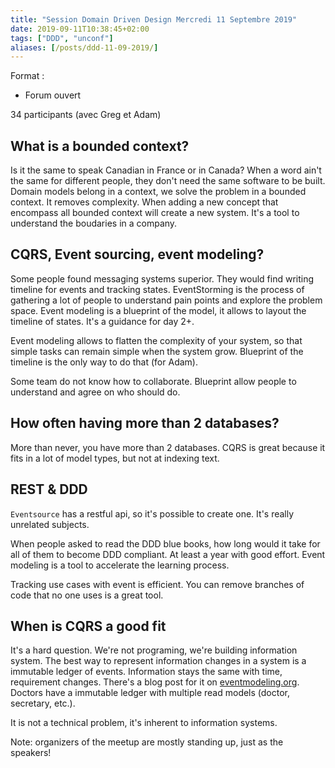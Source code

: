 ```yaml
---
title: "Session Domain Driven Design Mercredi 11 Septembre 2019"
date: 2019-09-11T10:38:45+02:00
tags: ["DDD", "unconf"]
aliases: [/posts/ddd-11-09-2019/]
---
```


Format :

- Forum ouvert

34 participants (avec Greg et Adam)

## What is a bounded context?

Is it the same to speak Canadian in France or in Canada? When a word
ain't the same for different people, they don't need the same software
to be built. Domain models belong in a context, we solve the problem in
a bounded context. It removes complexity. When adding a new concept that
encompass all bounded context will create a new system. It's a tool to
understand the boudaries in a company.

## CQRS, Event sourcing, event modeling?

Some people found messaging systems superior. They would find writing
timeline for events and tracking states. EventStorming is the process
of gathering a lot of people to understand pain points and explore the
problem space. Event modeling is a blueprint of the model, it allows to
layout the timeline of states. It's a guidance for day 2+.

Event modeling allows to flatten the complexity of your system, so that
simple tasks can remain simple when the system grow. Blueprint of the
timeline is the only way to do that (for Adam).

Some team do not know how to collaborate. Blueprint allow people to
understand and agree on who should do.

## How often having more than 2 databases?

More than never, you have more than 2 databases. CQRS is great because
it fits in a lot of model types, but not at indexing text.

## REST & DDD

`Eventsource` has a restful api, so it's possible to create one. It's
really unrelated subjects.

When people asked to read the DDD blue books, how long would it take
for all of them to become DDD compliant. At least a year with good
effort. Event modeling is a tool to accelerate the learning process.

Tracking use cases with event is efficient. You can remove branches of
code that no one uses is a great tool.

## When is CQRS a good fit

It's a hard question. We're not programing, we're building
information system. The best way to represent information changes
in a system is a immutable ledger of events. Information stays the
same with time, requirement changes. There's a blog post for it on
[eventmodeling.org](eventmodeling.org). Doctors have a immutable ledger
with multiple read models (doctor, secretary, etc.).

It is not a technical problem, it's inherent to information systems.

Note: organizers of the meetup are mostly standing up, just as the
speakers!
